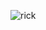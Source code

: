 
![rick](https://user-images.githubusercontent.com/11444352/111814477-cb4cfb00-88da-11eb-858d-edbeb4531552.gif)


<!--
**UsamaHameed/UsamaHameed** is a ✨ _special_ ✨ repository because its `README.md` (this file) appears on your GitHub profile.

Here are some ideas to get you started:

- 🔭 I’m currently working on ...
- 🌱 I’m currently learning ...
- 👯 I’m looking to collaborate on ...
- 🤔 I’m looking for help with ...
- 💬 Ask me about ...
- 📫 How to reach me: ...
- 😄 Pronouns: ...
- ⚡ Fun fact: ...
-->
